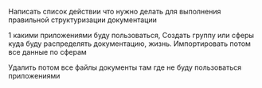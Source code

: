Написать список действии что нужно делать для выполнения правильной структуризации документации

1 какими приложениями буду пользоваться,
Создать группу или сферы куда буду распределять документацию, жизнь.
Импортировать потом все данные по сферам

Удалить потом все файлы документы там где не буду пользоваться приложениями

